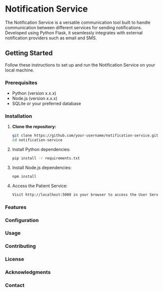 # Notification Service

The Notification Service is a versatile communication tool built to handle communication between different services for sending notifications. Developed using Python Flask, it seamlessly integrates with external notification providers such as email and SMS.

## Getting Started

Follow these instructions to set up and run the Notification Service on your local machine.

### Prerequisites

- Python (version x.x.x)
- Node.js (version x.x.x)
- SQLite or your preferred database

### Installation

1. **Clone the repository:**

   ```bash
   git clone https://github.com/your-username/notification-service.git
   cd notification-service
2. Install Python dependencies:
   ```bash
   pip install -r requirements.txt
3. Install Node.js dependencies:
   ```bash
   npm install
4. Access the Patient Service:
   ```bash
   Visit http://localhost:5000 in your browser to access the User Service.

### Features
### Configuration
### Usage
### Contributing
### License
### Acknowledgments
### Contact